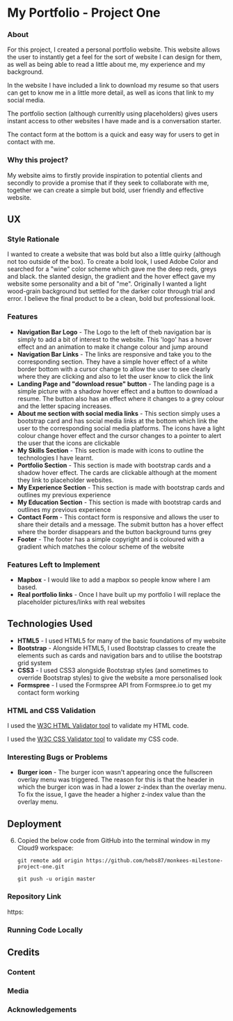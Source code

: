 # My Portfolio - Project One

### About

For this project, I created a personal portfolio website. This website allows the user to instantly get a feel for the sort of website I can design for them, as well as being able to read a little about me, my experience and my background. 

In the website I have included a link to download my resume so that users can get to know me in a little more detail, as well as icons that link to my social media. 

The portfolio section (although currenltly using placeholders) gives users instant access to other websites I have made and is a conversation starter.

The contact form at the bottom is a quick and easy way for users to get in contact with me. 

### Why this project?

My website aims to firstly provide inspiration to potential clients and secondly to provide a promise that if they seek to collaborate with me, together we can create a simple but bold, user friendly and effective website.

## UX

### Style Rationale 

I wanted to create a website that was bold but also a little quirky (although not too outside of the box).
To create a bold look, I used Adobe Color and searched for a "wine" color scheme which gave me the deep reds, greys and black. the slanted design, the gradient and the hover effect gave my website some personality and a bit of "me". Originally I wanted a light wood-grain background but settled for the darker color through trial and error. I believe the final product to be a clean, bold but professional look. 

### Features
- **Navigation Bar Logo** - The Logo to the left of theb navigation bar is simply to add a bit of interest to the website. This 'logo' has a hover effect and an animation to make it change colour and jump around 
- **Navigation Bar Links** - The links are responsive and take you to the corresponding section. They have a simple hover effect of a white border bottom with a cursor change to allow the user to see clearly where they are clicking and also to let the user know to click the link
- **Landing Page and "download resue" button** - The landing page is a simple picture with a shadow hover effect and a button to download a resume. The button also has an effect where it changes to a grey colour and the letter spacing increases. 
- **About me section with social media links** - This section simply uses a bootstrap card and has social media links at the bottom which link the user to the corresponding social media platforms. The icons have a light colour change hover effect and the cursor changes to a pointer to alert the user that the icons are clickable
- **My Skills Section** - This section is made with icons to outline the technologies I have learnt. 
- **Portfolio Section** - This section is made with bootstrap cards and a shadow hover effect. The cards are clickable although at the moment they link to placeholder websites. 
- **My Experience Section** - This section is made with bootstrap cards and outlines my previous experience
- **My Education Section** - This section is made with bootstrap cards and outlines my previous experience
- **Contact Form** - This contact form is responsive and allows the user to share their details and a message. The submit button has a hover effect where the border disappears and the button background turns grey
- **Footer** - The footer has a simple copyright and is coloured with a gradient which matches the colour scheme of the website





### Features Left to Implement

- **Mapbox** - I would like to add a mapbox so people know where I am based.
- **Real portfolio links** - Once I have built up my portfolio I will replace the placeholder pictures/links with real websites


## Technologies Used

- **HTML5** - I used HTML5 for many of the basic foundations of my website
- **Bootstrap** - Alongside HTML5, I used Bootstrap classes to create the elements such as cards and navigation bars and to utilise the bootstrap grid system 
- **CSS3** - I used CSS3 alongside Bootstrap styles (and sometimes to override Bootstrap styles) to give the website a more personalised look
- **Formspree** - I used the Formspree API from Formspree.io to get my contact form working


### HTML and CSS Validation

I used the [W3C HTML Validator tool](https://validator.w3.org/#validate_by_input) to validate my HTML code.

I used the [W3C CSS Validator tool](https://jigsaw.w3.org/css-validator/#validate_by_input) to validate my CSS code.

### Interesting Bugs or Problems

- **Burger icon** - The burger icon wasn't appearing once the fullscreen overlay menu was triggered. The reason for this is that the header in which the burger icon was in had a lower z-index than the overlay menu. To fix the issue, I gave the header a higher z-index value than the overlay menu.

## Deployment


6. Copied the below code from GitHub into the terminal window in my Cloud9 workspace:

    ```git remote add origin https://github.com/hebs87/monkees-milestone-project-one.git```

    ```git push -u origin master```


### Repository Link

https:

### Running Code Locally

## Credits

### Content


### Media

### Acknowledgements

